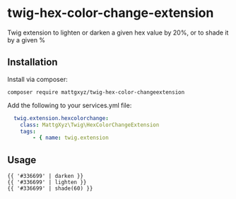 # twig-hex-color-change-extension
Twig extension to lighten or darken a given hex value by 20%, or to shade it by a given %

## Installation

Install via composer:
```
composer require mattgxyz/twig-hex-color-changeextension
```

Add the following to your services.yml file:
```yaml
  twig.extension.hexcolorchange:
    class: MattgXyz\Twig\HexColorChangeExtension
    tags:
        - { name: twig.extension 
```

## Usage
```
{{ '#336699' | darken }}
{{ '#336699' | lighten }}
{{ '#336699' | shade(60) }}

```
